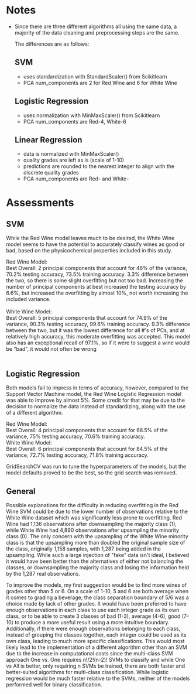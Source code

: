 # Notes
- Since there are three different algorithms all using the same data, a majority of the data cleaning and preprocessing steps are the same.

  The differences are as follows:

  ## SVM <br>
  - uses standardization with StandardScaler() from Scikitlearn <br>
  - PCA num_components are 2 for Red Wine and 6 for White Wine

  ## Logistic Regression <br>
  - uses normalization with MinMaxScaler() from Scikitlearn
  - PCA num_components are Red-4, White-6
  
  ## Linear Regression <br>
  - data is normalized with MinMaxScaler() <br>
  - quality grades are left as is (scale of 1-10) <br>
  - predictions are rounded to the nearest integer to align with the discrete quality grades
  - PCA num_components are Red- and White- 


# Assessments
## SVM 
While the Red Wine model leaves much to be desired, the White Wine model seems to have the potential to accurately classify wines as good or bad, based on the physicochemical properties included in this study. <br> 

Red Wine Model: <br>
Best Overall: 2 principal components that account for 46% of the variance, 70.2% testing accuracy, 73.5% training accuracy. 3.3% difference between the two, so there is some slight overfitting but not too bad. Increasing the number of principal components at best increased the testing accuracy by 6.6%, but increased the overfitting by almost 10%, not worth increasing the included variance. <br>
<br>
White Wine Model: <br>
Best Overall: 5 principal components that account for 74.9% of the variance, 90.3% testing accuracy, 99.6% training accuracy. 9.3% difference between 
the two, but it was the lowest difference for all #'s of PCs, and at relatively high accuracy, this moderate overfitting was accepted. This model also has an exceptional recall of 97.1%, so if it were to suggest a wine would be "bad", it would  not often be wrong <br>
<br>

## Logistic Regression
Both models fail to impress in terms of accuracy, however, compared to the Support Vector Machine model, the Red Wine Logistic Regression model was able to improve by almost 5%. Some credit for that may be due to the decision to normalize the data instead of standardizing, along with the use of a different algorithm. <br>

Red Wine Model:<br>
Best Overall: 4 principal components that account for 68.5% of the variance, 75% testing accuracy, 70.6% training accuracy. <br>
White Wine Model:<br>
Best Overall: 6 principal components that account for 84.5% of the variance, 72.7% testing accuracy, 71.8% training accuracy.


GridSearchCV was run to tune the hyperparameters of the models, but the model defaults proved to be the best, so the
grid search was removed.

## General
Possible explanations for the difficulty in reducing overfitting in the Red Wine SVM could be due to the lower number of observations relative to the White Wine dataset which was significantly less prone to overfitting. Red Wine had 1,136 observations after downsampling the majority class (1), while White Wine had 4,890 observations after upsampling the minority class (0). The only concern with the upsampling of the White Wine minority class is that the upsampling more than doubled the original sample size of the class, originally 1,158 samples, with 1,287 being added in the upsampling. While such a large injection of "fake" data isn't ideal, I believed it would have been better than the alternatives of either not balancing the classes, or downsampling the majority class and losing the information held by the 1,287 real observations.<br> 

To improve the models, my first suggestion would be to find more wines of grades other than 5 or 6. On a scale of 1-10, 5 and 6 are both average when it comes to grading a beverage; the class separation boundary of 5/6 was a choice made by lack of other grades. It would have been preferred to have enough observations in each class to use each integer grade as its own class, or to be able to create 3 classes of bad (1-3), average (4-6), good (7-10) to produce a more useful result using a more intuitive boundary. Additionally, if there were enough observations belonging to each class, instead of grouping the classes together, each integer could be used as its own class, leading to much more specific classifications. This would most likely lead to the implementation of a different algorithm other than an SVM due to the increase in computational costs since the multi-class SVM approach One vs. One requires n!/2!(n-2)! SVMs to classify and while One vs All is better, only requiring n SVMs be trained, there are both faster and better-suited algorithms for multi-class classification. While logistic regression would be much faster relative to the SVMs, neither of the models performed well for binary classification.







